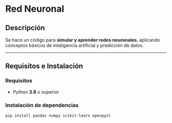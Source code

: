 #  Red Neuronal

##  Descripción
Se hace un código para **simular y aprender redes neuronales**, aplicando conceptos básicos de inteligencia artificial y predicción de datos.

---

##  Requisitos e Instalación

###  Requisitos
- Python **3.8** o superior  

###  Instalación de dependencias
```bash
pip install pandas numpy scikit-learn openpyxl


